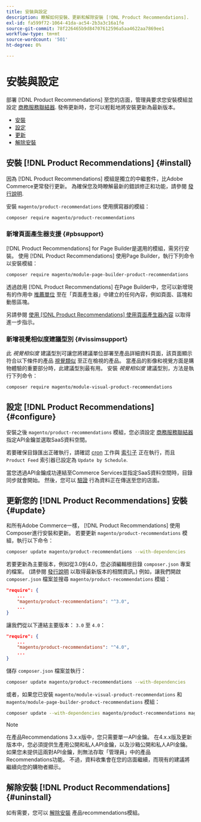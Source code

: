 ```yaml
---
title: 安裝與設定
description: 瞭解如何安裝、更新和解除安裝 [!DNL Product Recommendations].
exl-id: fa599f72-1064-41da-ac54-2b3a3c16a1fe
source-git-commit: 78f226465b9d84707612596a5aa4622aa7869ee1
workflow-type: tm+mt
source-wordcount: '501'
ht-degree: 0%

---
```


# 安裝與設定

部署 [!DNL Product Recommendations] 至您的店面，管理員要求您安裝模組並設定 [商務服務聯結器](../landing/saas.md). 發佈更新時，您可以輕鬆地將安裝更新為最新版本。

- [安裝](#install)
- [設定](#configure)
- [更新](#update)
- [解除安裝](#uninstall)

## 安裝 [!DNL Product Recommendations] {#install}

因為 [!DNL Product Recommendations] 模組是獨立的中繼套件，比Adobe Commerce更常發行更新。 為確保您及時瞭解最新的錯誤修正和功能，請參閱 [發行說明](release-notes.md).

安裝 `magento/product-recommendations` 使用撰寫器的模組：

```bash
composer require magento/product-recommendations
```

### 新增頁面產生器支援 {#pbsupport}

[!DNL Product Recommendations] for Page Builder是選用的模組，需另行安裝。 使用 [!DNL Product Recommendations] 使用Page Builder，執行下列命令以安裝模組：

```bash
composer require magento/module-page-builder-product-recommendations
```

透過啟用 [!DNL Product Recommendations] 在Page Builder中，您可以新增現有的作用中 [推薦單位](https://experienceleague.adobe.com/docs/commerce-admin/page-builder/add-content/recommendations.html) 至在「頁面產生器」中建立的任何內容，例如頁面、區塊和動態區塊。

另請參閱 [使用 [!DNL Product Recommendations] 使用頁面產生器內容](page-builder.md) 以取得進一步指示。

### 新增視覺相似度建議型別 {#vissimsupport}

此 _視覺相似度_ 建議型別可讓您將建議單位部署至產品詳細資料頁面，該頁面顯示符合以下條件的產品 [視覺類似](type.md#visualsim) 至正在檢視的產品。 當產品的影像和視覺方面是購物體驗的重要部分時，此建議型別最有用。 安裝 _視覺相似度_ 建議型別，方法是執行下列命令：

```bash
composer require magento/module-visual-product-recommendations
```

## 設定 [!DNL Product Recommendations] {#configure}

安裝之後 `magento/product-recommendations` 模組，您必須設定 [商務服務聯結器](https://experienceleague.adobe.com/docs/commerce-admin/config/services/saas.html) 指定API金鑰並選取SaaS資料空間。

若要確保目錄匯出正確執行，請確認 [cron](https://experienceleague.adobe.com/docs/commerce-operations/configuration-guide/cli/configure-cron-jobs.html) 工作與 [索引子](https://experienceleague.adobe.com/docs/commerce-operations/configuration-guide/cli/manage-indexers.html) 正在執行，而且 `Product Feed` 索引器已設定為 `Update by Schedule`.

當您透過API金鑰成功連結至Commerce Services並指定SaaS資料空間時，目錄同步就會開始。 然後，您可以 [驗證](verify.md) 行為資料正在傳送至您的店面。

## 更新您的 [!DNL Product Recommendations] 安裝 {#update}

和所有Adobe Commerce一樣， [!DNL Product Recommendations] 使用Composer進行安裝和更新。 若要更新 `magento/product-recommendations` 模組，執行以下命令：

```bash
composer update magento/product-recommendations --with-dependencies
```

若要更新為主要版本，例如從3.0到4.0，您必須編輯根目錄 `composer.json` 專案的檔案。 (請參閱 [發行說明](release-notes.md) 以取得最新版本的相關資訊。) 例如，讓我們開啟 `composer.json` 檔案並搜尋 `magento/product-recommendations` 模組：

```json
"require": {
    ...
    "magento/product-recommendations": "^3.0",
    ...
}
```

讓我們從以下連結主要版本： `3.0` 至 `4.0`：

```json
"require": {
    ...
    "magento/product-recommendations": "^4.0",
    ...
}
```

儲存 `composer.json` 檔案並執行：

```bash
composer update magento/product-recommendations --with-dependencies
```

或者，如果您已安裝 `magento/module-visual-product-recommendations` 和 `magento/module-page-builder-product-recommendations` 模組：

```bash
composer update --with-dependencies magento/product-recommendations magento/module-visual-product-recommendations magento/module-page-builder-product-recommendations
```

>[!NOTE]
>
> 在產品Recommendations 3.x.x版中，您只需要單一API金鑰。 在4.x.x版及更新版本中，您必須提供生產用公開和私人API金鑰，以及沙箱公開和私人API金鑰。 如果您未提供這兩對API金鑰，則無法存取「管理員」中的產品Recommendations功能。 不過，資料收集會在您的店面繼續，而現有的建議將繼續向您的購物者顯示。

## 解除安裝 [!DNL Product Recommendations] {#uninstall}

如有需要，您可以 [解除安裝](https://experienceleague.adobe.com/docs/commerce-operations/installation-guide/tutorials/uninstall-modules.html) 產品recommendations模組。
